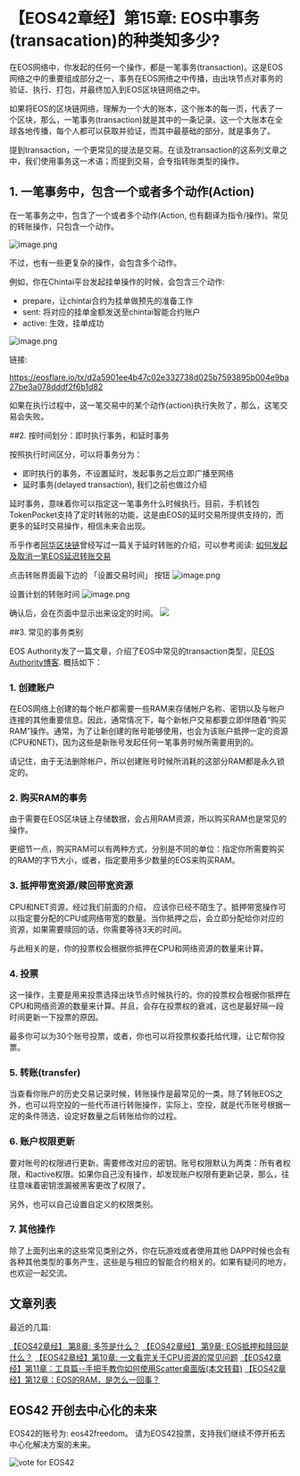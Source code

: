【EOS42章经】第15章: EOS中事务(transacation)的种类知多少?
====

在EOS网络中，你发起的任何一个操作，都是一笔事务(transaction)。这是EOS网络之中的重要组成部分之一，事务在EOS网络之中传播，由出块节点对事务的验证、执行、打包，并最终加入到EOS区块链网络之中。

如果将EOS的区块链网络，理解为一个大的账本，这个账本的每一页，代表了一个区块，那么，一笔事务(transaction)就是其中的一条记录。这一个大账本在全球各地传播，每个人都可以获取并验证，而其中最基础的部分，就是事务了。

提到transaction，一个更常见的提法是交易。在谈及transaction的这系列文章之中，我们使用事务这一术语；而提到交易，会专指转账类型的操作。

##  1. 一笔事务中，包含一个或者多个动作(Action)

在一笔事务之中，包含了一个或者多个动作(Action, 也有翻译为指令/操作)。常见的转账操作，只包含一个动作。

![image.png](https://upload-images.jianshu.io/upload_images/1084915-c677a875d25cb845.png?imageMogr2/auto-orient/strip%7CimageView2/2/w/1240)

不过，也有一些更复杂的操作，会包含多个动作。

例如，你在Chintai平台发起挂单操作的时候，会包含三个动作:
-  prepare，让chintai合约为挂单做预先的准备工作
-  sent: 将对应的挂单金额发送至chintai智能合约账户
- active: 生效，挂单成功


![image.png](https://upload-images.jianshu.io/upload_images/1084915-8528ca0f2f49b894.png?imageMogr2/auto-orient/strip%7CimageView2/2/w/1240)

链接: 

https://eosflare.io/tx/d2a5901ee4b47c02e332738d025b7593895b004e9ba27be3a078dddf2f6b1d82


如果在执行过程中，这一笔交易中的某个动作(action)执行失败了，那么，这笔交易会失败。


##2.  按时间划分：即时执行事务，和延时事务

按照执行时间区分，可以将事务分为：
- 即时执行的事务，不设置延时，发起事务之后立即广播至网络
- 延时事务(delayed transaction), 我们之前也做过介绍

延时事务，意味着你可以指定这一笔事务什么时候执行。目前，手机钱包TokenPocket支持了定时转账的功能，这是由EOS的延时交易所提供支持的，而更多的延时交易操作，相信未来会出现。

币乎作者[阿华区块链](https://bihu.com/people/94879)曾经写过一篇关于延时转账的介绍，可以参考阅读:
 [如何发起及取消一笔EOS延迟转账交易](https://bihu.com/article/1881182)

点击转账界面最下边的 「设置交易时间」 按钮
![image.png](https://upload-images.jianshu.io/upload_images/1084915-bf05c656b36708d3.png?imageMogr2/auto-orient/strip%7CimageView2/2/w/1240)

设置计划的转账时间
![image.png](https://upload-images.jianshu.io/upload_images/1084915-4d47eda4215973a0.png?imageMogr2/auto-orient/strip%7CimageView2/2/w/1240)

确认后，会在页面中显示出来设定的时间。
![](https://upload-images.jianshu.io/upload_images/1084915-e35149cdd6c0a5b7.png?imageMogr2/auto-orient/strip%7CimageView2/2/w/1240)

##3. 常见的事务类别

EOS Authority发了一篇文章，介绍了EOS中常见的transaction类型，见[EOS Authority博客](https://eosauthority.com/blog/types_of_transactions_on_eos_accounts).
概括如下：

### 1. 创建账户

在EOS网络上创建的每个帐户都需要一些RAM来存储帐户名称、密钥以及与帐户连接的其他重要信息。因此，通常情况下，每个新帐户交易都要立即伴随着“购买RAM”操作。通常，为了让新创建的账号能够使用，也会为该账户抵押一定的资源(CPU和NET)，因为这些是新账号发起任何一笔事务时候所需要用到的。

请记住，由于无法删除帐户，所以创建账号时候所消耗的这部分RAM都是永久锁定的。

### 2. 购买RAM的事务

由于需要在EOS区块链上存储数据，会占用RAM资源，所以购买RAM也是常见的操作。

更细节一点，购买RAM可以有两种方式，分别是不同的单位：指定你所需要购买的RAM的字节大小，或者，指定要用多少数量的EOS来购买RAM。

### 3. 抵押带宽资源/赎回带宽资源

CPU和NET资源，经过我们前面的介绍， 应该你已经不陌生了。抵押带宽操作可以指定要分配的CPU或网络带宽的数量。当你抵押之后，会立即分配给你对应的资源，如果需要赎回的话，你需要等待3天的时间。

与此相关的是，你的投票权会根据你抵押在CPU和网络资源的数量来计算。

### 4. 投票

这一操作，主要是用来投票选择出块节点时候执行的。你的投票权会根据你抵押在CPU和网络资源的数量来计算。并且，会存在投票权的衰减，这也是最好隔一段时间更新一下投票的原因。

最多你可以为30个账号投票，或者，你也可以将投票权委托给代理，让它帮你投票。

### 5. 转账(transfer)

当查看你账户的历史交易记录时候，转账操作是最常见的一类。除了转账EOS之外，也可以将空投的一些代币进行转账操作，实际上，空投，就是代币账号根据一定的条件筛选，设定好数量之后转账给你的过程。

### 6. 账户权限更新

要对账号的权限进行更新，需要修改对应的密钥。账号权限默认为两类：所有者权限，和active权限。如果你自己没有操作，却发现账户权限有更新记录，那么，往往意味着密钥泄漏被黑客更改了权限了。

另外，也可以自己设置自定义的权限类别。

### 7. 其他操作

除了上面列出来的这些常见类别之外，你在玩游戏或者使用其他 DAPP时候也会有各种其他类型的事务产生，这些是与相应的智能合约相关的。如果有疑问的地方，也欢迎一起交流。

## 文章列表

最近的几篇:

[【EOS42章经】 第8章: 多签是什么？](https://bihu.com/article/1879154878)
[【EOS42章经】 第9章: EOS抵押和赎回是什么？](https://bihu.com/article/1356864332)
[【EOS42章经】第10章: 一文看完关于CPU资源的常见问题](https://bihu.com/article/1015058948)
[【EOS42章经】第11章：工具篇--手把手教你如何使用Scatter桌面版(本文转载)](https://bihu.com/article/1373490838)
[【EOS42章经】第12章：EOS的RAM，是怎么一回事？](https://bihu.com/article/1761744947)


## EOS42 开创去中心化的未来

EOS42的账号为: eos42freedom。
请为EOS42投票，支持我们继续不停开拓去中心化解决方案的未来。

![vote for EOS42](https://upload-images.jianshu.io/upload_images/1084915-6ed2991946eccf72.png?imageMogr2/auto-orient/strip%7CimageView2/2/w/1240)

